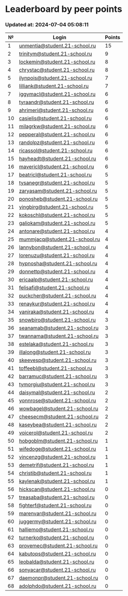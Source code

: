 # Leaderboard by peer points

### Updated at: 2024-07-04 05:08:11

| № | Login | Points |
|---|-------|--------|
|1|unmentia@student.21-school.ru|15|
|2|trinitym@student.21-school.ru|9|
|3|lockemin@student.21-school.ru|8|
|4|chrystac@student.21-school.ru|8|
|5|ilynpois@student.21-school.ru|7|
|6|lilliank@student.21-school.ru|7|
|7|iggymacl@student.21-school.ru|6|
|8|tyraandr@student.21-school.ru|6|
|9|ahrimeri@student.21-school.ru|6|
|10|casielis@student.21-school.ru|6|
|11|milagrkw@student.21-school.ru|6|
|12|pepperal@student.21-school.ru|6|
|13|randolpz@student.21-school.ru|6|
|14|ricassol@student.21-school.ru|6|
|15|hayheadt@student.21-school.ru|6|
|16|mavericl@student.21-school.ru|6|
|17|beatricl@student.21-school.ru|5|
|18|tysanegr@student.21-school.ru|5|
|19|zaryasam@student.21-school.ru|5|
|20|ponosheb@student.21-school.ru|5|
|21|yingbirg@student.21-school.ru|5|
|22|kokoschl@student.21-school.ru|5|
|23|galiokam@student.21-school.ru|5|
|24|antonare@student.21-school.ru|4|
|25|mummjacq@student.21-school.ru|4|
|26|lannybon@student.21-school.ru|4|
|27|lorenuzu@student.21-school.ru|4|
|28|hypnosha@student.21-school.ru|4|
|29|donnettp@student.21-school.ru|4|
|30|ericaalp@student.21-school.ru|4|
|31|felisafi@student.21-school.ru|4|
|32|puckcher@student.21-school.ru|4|
|33|renaykur@student.21-school.ru|4|
|34|yaniraka@student.21-school.ru|4|
|35|snowbiro@student.21-school.ru|3|
|36|seanamab@student.21-school.ru|3|
|37|twannama@student.21-school.ru|3|
|38|estelaka@student.21-school.ru|3|
|39|illalong@student.21-school.ru|3|
|40|skeevesp@student.21-school.ru|3|
|41|toffeebl@student.21-school.ru|3|
|42|barramuc@student.21-school.ru|3|
|43|tymorgiu@student.21-school.ru|3|
|44|daisymal@student.21-school.ru|2|
|45|yonnrose@student.21-school.ru|2|
|46|wowbagel@student.21-school.ru|2|
|47|cheesecm@student.21-school.ru|2|
|48|kaseybea@student.21-school.ru|2|
|49|voicerol@student.21-school.ru|2|
|50|hobgoblm@student.21-school.ru|1|
|51|wifedoge@student.21-school.ru|1|
|52|vincenzg@student.21-school.ru|1|
|53|demetrif@student.21-school.ru|1|
|54|christib@student.21-school.ru|1|
|55|kaylenak@student.21-school.ru|1|
|56|hickscan@student.21-school.ru|0|
|57|treasaba@student.21-school.ru|0|
|58|fighterf@student.21-school.ru|0|
|59|marenvar@student.21-school.ru|0|
|60|juggermy@student.21-school.ru|0|
|61|halliemo@student.21-school.ru|0|
|62|turnerko@student.21-school.ru|0|
|63|provemec@student.21-school.ru|0|
|64|kabutops@student.21-school.ru|0|
|65|leobalda@student.21-school.ru|0|
|66|sonyacar@student.21-school.ru|0|
|67|daemonpr@student.21-school.ru|0|
|68|adolphdo@student.21-school.ru|0|
